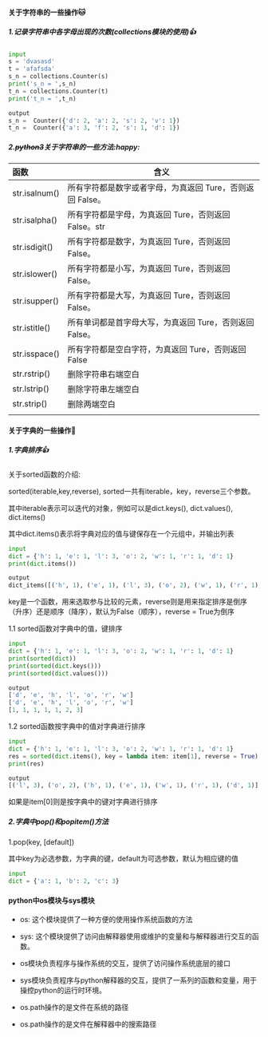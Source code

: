 #### 关于字符串的一些操作:cat:

##### 1.记录字符串中各字母出现的次数(collections模块的使用):+1:

```python
input
s = 'dvasasd'
t = 'afafsda'
s_n = collections.Counter(s)
print('s_n = ',s_n)
t_n = collections.Counter(t)
print('t_n = ',t_n)

output
s_n =  Counter({'d': 2, 'a': 2, 's': 2, 'v': 1})
t_n =  Counter({'a': 3, 'f': 2, 's': 1, 'd': 1})
```





##### 2.~~python3~~关于字符串的一些方法:happy:



| 函数          | 含义                                                      |
| :------------ | --------------------------------------------------------- |
| str.isalnum() | 所有字符都是数字或者字母，为真返回 Ture，否则返回 False。 |
| str.isalpha() | 所有字符都是字母，为真返回 Ture，否则返回 False。str      |
| str.isdigit() | 所有字符都是数字，为真返回 Ture，否则返回 False。         |
| str.islower() | 所有字符都是小写，为真返回 Ture，否则返回 False。         |
| str.isupper() | 所有字符都是大写，为真返回 Ture，否则返回 False。         |
| str.istitle() | 所有单词都是首字母大写，为真返回 Ture，否则返回 False。   |
| str.isspace() | 所有字符都是空白字符，为真返回 Ture，否则返回 False       |
| str.rstrip()  | 删除字符串右端空白                                        |
| str.lstrip()  | 删除字符串左端空白                                        |
| str.strip()   | 删除两端空白                                              |
|               |                                                           |



#### 关于字典的一些操作:pig:

##### 1.字典排序:+1:

关于sorted函数的介绍: 

sorted(iterable,key,reverse), sorted一共有iterable，key，reverse三个参数。

其中iterable表示可以迭代的对象，例如可以是dict.keys(),	dict.values(),	dict.items()

其中dict.items()表示将字典对应的值与键保存在一个元组中，并输出列表

```python
input
dict = {'h': 1, 'e': 1, 'l': 3, 'o': 2, 'w': 1, 'r': 1, 'd': 1}
print(dict.items())

output
dict_items([('h', 1), ('e', 1), ('l', 3), ('o', 2), ('w', 1), ('r', 1), ('d', 1)])
```

key是一个函数，用来选取参与比较的元素，reverse则是用来指定排序是倒序（升序）还是顺序（降序），默认为False（顺序），reverse = True为倒序



1.1 sorted函数对字典中的值，键排序

```python
input
dict = {'h': 1, 'e': 1, 'l': 3, 'o': 2, 'w': 1, 'r': 1, 'd': 1}
print(sorted(dict))
print(sorted(dict.keys()))
print(sorted(dict.values()))

output
['d', 'e', 'h', 'l', 'o', 'r', 'w']
['d', 'e', 'h', 'l', 'o', 'r', 'w']
[1, 1, 1, 1, 1, 2, 3]
```

1.2 sorted函数按字典中的值对字典进行排序

```python
input
dict = {'h': 1, 'e': 1, 'l': 3, 'o': 2, 'w': 1, 'r': 1, 'd': 1}
res = sorted(dict.items(), key = lambda item: item[1], reverse = True)
print(res)

output
[('l', 3), ('o', 2), ('h', 1), ('e', 1), ('w', 1), ('r', 1), ('d', 1)]

```

如果是item[0]则是按字典中的键对字典进行排序

##### 2.字典中pop()和popitem()方法

1.pop(key, [default])

其中key为必选参数，为字典的键，default为可选参数，默认为相应键的值

```python
input
dict = {'a': 1, 'b': 2, 'c': 3}

```








#### python中os模块与sys模块

* os: 这个模块提供了一种方便的使用操作系统函数的方法
* sys: 这个模块提供了访问由解释器使用或维护的变量和与解释器进行交互的函数。

* os模块负责程序与操作系统的交互，提供了访问操作系统底层的接口
* sys模块负责程序与python解释器的交互，提供了一系列的函数和变量，用于操控python的运行时环境。

* os.path操作的是文件在系统的路径
* os.path操作的是文件在解释器中的搜索路径















